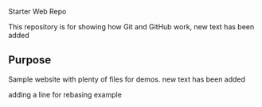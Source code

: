  Starter Web Repo

This repository is for showing how Git and GitHub work, new text has been added

## Purpose

Sample website with plenty of files for demos. new text has been added

adding a line for rebasing example
